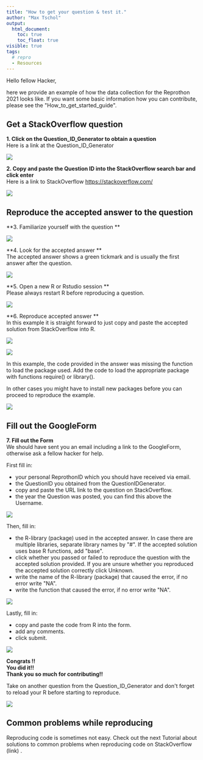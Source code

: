 ```yaml
---
title: "How to get your question & test it."
author: "Max Tschol"
output:
  html_document:
    toc: true
    toc_float: true
visible: true
tags:
  # repro
  - Resources
---
```


Hello fellow Hacker,  

here we provide an example of how the data collection for the Reprothon 2021 looks like. If you want some basic information how you can contribute, please see the "How_to_get_started_guide".


## Get a StackOverflow question

**1. Click on the Question_ID_Generator to obtain a question**  
Here is a link at the Question_ID_Generator

<p align=centre>
<img src="./images/confused_cat1.jpg">
</p>

**2. Copy and paste the Question ID into the StackOverflow search bar and click enter**  
Here is a link to StackOverflow https://stackoverflow.com/


<p align=centre>
<img src="./images/stack_example2.png">
</p>

## Reproduce the accepted answer to the question

**3. Familiarize yourself with the question **  


<p align=centre>
<img src="./images/stack_example3.png">
</p>

**4. Look for the accepted answer **  
The accepted answer shows a green tickmark and is usually the first answer after the question.

<p align=centre>
<img src="./images/stack_example4.png">
</p>

**5. Open a new R or Rstudio session **  
Please always restart R before reproducing a question.

<p align=centre>
<img src="./images/open_r.png">
</p>

**6. Reproduce accepted answer **  
In this example it is straight forward to just copy and paste the accepted solution from StackOverflow into R.

<p align=centre>
<img src="./images/copy_paste_stack.png">
</p>

<p align=centre>
<img src="./images/copy_paste_stack_r.png">
</p>

In this example, the code provided in the answer was missing the function to load the package used. Add the code to load the appropriate package with functions require() or library().

In other cases you might have to install new packages before you can proceed to reproduce the example.

<p align=centre>
<img src="./images/r_pass.png">
</p>


## Fill out the GoogleForm 

**7. Fill out the Form**  
We should have sent you an email including a link to the GoogleForm, otherwise ask a fellow hacker for help.  

First fill in:  
- your personal ReprothonID which you should have received via email.   
- the QuestionID you obtained from the QuestionIDGenerator.  
- copy and paste the URL link to the question on StackOverflow.  
- the year the Question was posted, you can find this above the Username.  

<p align=centre>
<img src="./images/fill_gform1.png">
</p>


Then, fill in:  
- the R-library (package) used in the accepted answer. In case there are multiple libraries, separate library names by "#". If the accepted solution uses base R functions, add "base".  
- click whether you passed or failed to reproduce the question with the accepted solution provided. If you are unsure whether you reproduced the accepted solution correctly click Unknown.  
- write the name of the R-library (package) that caused the error, if no error write "NA".  
- write the function that caused the error, if no error write "NA".  

<p align=centre>
<img src="./images/fill_gform2.png">
</p>


Lastly, fill in:   
- copy and paste the code from R into the form.  
- add any comments.  
- click submit.  
 
 
<p align=centre>
<img src="./images/fill_gform3.png">
</p>


**Congrats !!**  
**You did it!!**  
**Thank you so much for contributing!!**   

Take on another question from the Question_ID_Generator and don't forget to reload your R before starting to reproduce.  

<p align=centre>
<img src="./images/submit2.png">
</p>

## Common problems while reproducing  

Reproducing code is sometimes not easy. Check out the next Tutorial about solutions to common problems when reproducing code on StackOverflow (link) .  

